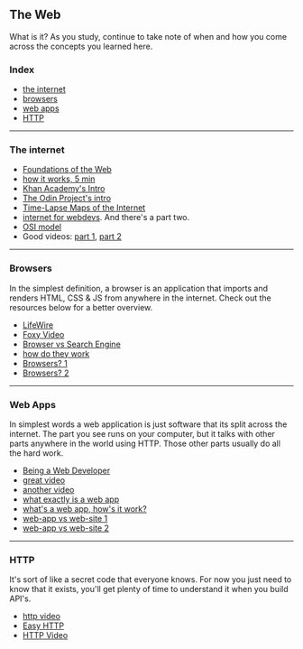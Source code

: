 ## The Web

What is it?  As you study, continue to take note of when and how you come across the concepts you learned here.

### Index
* [the internet](#the-internet)
* [browsers](#browsers)
* [web apps](#web-apps)
* [HTTP](#http)

---

### The internet

* [Foundations of the Web](https://shawnr.gitbooks.io/foundations-of-the-web/)
* [how it works, 5 min](https://www.youtube.com/watch?v=7_LPdttKXPc)
* [Khan Academy's Intro](https://www.khanacademy.org/computing/computer-science/internet-intro)
* [The Odin Project's intro](https://www.theodinproject.com/courses/web-development-101/lessons/how-does-the-web-work)
* [Time-Lapse Maps of the Internet](https://www.vox.com/a/internet-maps) 
* [internet for webdevs](https://www.youtube.com/watch?v=e4S8zfLdLgQ).  And there's a part two.     
* [OSI model](http://www.webopedia.com/quick_ref/OSI_Layers.asp)
* Good videos: [part 1](https://www.youtube.com/watch?v=e4S8zfLdLgQ), [part 2](https://www.youtube.com/watch?v=FTAPjr7vgxE)

-----------

### Browsers

In the simplest definition, a browser is an application that imports and renders HTML, CSS & JS from anywhere in the internet.  Check out the resources below for a better overview.

* [LifeWire](https://www.lifewire.com/what-is-a-browser-446234)
* [Foxy Video](https://www.google.com/search?q=what+is+a+web+browser&client=safari&rls=en&source=lnms&tbm=vid&sa=X&ved=0ahUKEwjT_fHmrubbAhWszIMKHYArAKUQ_AUICigB&biw=1280&bih=739)
* [Browser vs Search Engine](https://www.computer-geek.net/what-is-the-difference-be-va-47.html)
* [how do they work](https://www.youtube.com/watch?v=WjDrMKZWCt0)
* [Browsers? 1](https://www.youtube.com/watch?v=TcbhVv9ty44)
* [Browsers? 2](https://www.youtube.com/watch?v=Ir61LfjYyHk)


-----------------

### Web Apps

In simplest words a web application is just software that its split across the internet.  The part you see runs on your computer, but it talks with other parts anywhere in the world using HTTP.   Those other parts usually do all the hard work.

* [Being a Web Developer](https://www.theodinproject.com/courses/web-development-101/lessons/introduction-to-web-development)
* [great video](https://www.youtube.com/watch?v=RsQ1tFLwldY)
* [another video](https://www.youtube.com/watch?v=_E8qXBHI4cg)
* [what exactly is a web app](https://www.lifewire.com/what-is-a-web-application-3486637)
* [what's a web app, how's it work?](https://www.quora.com/What-is-a-web-app-and-how-does-it-work-Please-explain-what-it-is-how-it-works-architecture-wise-and-whatever-else-you-think-is-important-and-in-which-way-it-is-different-than-the-previous-way-of-doing-things)
* [web-app vs web-site 1](https://stackoverflow.com/questions/8694922/whats-the-difference-between-a-web-site-and-a-web-application)
* [web-app vs web-site 2](https://www.seguetech.com/website-vs-web-application-whats-the-difference/)

---

### HTTP

It's sort of like a secret code that everyone knows.  For now you just need to know that it exists, you'll get plenty of time to understand it when you build API's.

* [http video](https://www.youtube.com/watch?v=eesqK59rhGA)  
* [Easy HTTP](https://www.jmarshall.com/easy/http/)
* [HTTP Video](https://www.youtube.com/watch?v=eesqK59rhGA)
